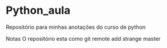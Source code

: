 # Python_aula
Repositório para minhas anotações do curso de python

Notas
  O repositório esta como git remote add strange master
  
